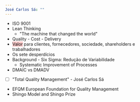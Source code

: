 ```yaml
---
José Carlos Sá: ""
---
```

- ISO 9001
- Lean Thinking
	- "The machine that changed the world"
- Quality - Cost - Delivery
- <mark style="background: rgba(255, 0, 0, 0.2);">Valor</mark> para clientes, fornecedores, sociedade, shareholders e trabalhadores
- Os sete desperdícios
- Background - Six Sigma: Redução de Variabilidade
	- Systematic Improvement of Processes
- DMAIC vs DMADV

- [ ] "Total Quality Management" - José Carlos Sá 

- EFQM European Foundation for Quality Management
- Shingo Model and Shingo Prize